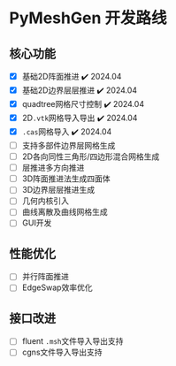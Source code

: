# PyMeshGen 开发路线

## 核心功能
- [x] 基础2D阵面推进 ✔️ 2024.04
- [x] 基础2D边界层层推进 ✔️ 2024.04
- [x] quadtree网格尺寸控制 ✔️ 2024.04
- [x] 2D`.vtk`网格导入导出 ✔️ 2024.04
- [x] `.cas`网格导入 ✔️ 2024.04
- [ ] 支持多部件边界层网格生成
- [ ] 2D各向同性三角形/四边形混合网格生成
- [ ] 层推进多方向推进
- [ ] 3D阵面推进法生成四面体
- [ ] 3D边界层层推进生成
- [ ] 几何内核引入
- [ ] 曲线离散及曲线网格生成
- [ ] GUI开发

## 性能优化
- [ ] 并行阵面推进
- [ ] EdgeSwap效率优化

## 接口改进
- [ ] fluent `.msh`文件导入导出支持
- [ ] cgns文件导入导出支持
